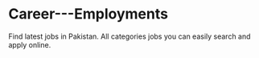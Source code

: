 Career---Employments
====================

Find latest jobs in Pakistan. All categories jobs you can easily search and apply online. 

